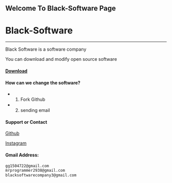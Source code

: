 ## Welcome To Black-Software Page
# Black-Software
<hr>

Black Software is a software company

You can download and modify open source software

#### [Download](https://github.com/black-software-company)


#### How can we change the software?
- 1) Fork Github
- 2) sending email

#### Support or Contact

[Github](https://github.com/black-software-Com/Black-Software)

[Instagram](https://instagram.com/black_software_company)

#### Gmail Address:
``` txt
gg1504722@gmail.com
mrprogrammer2938@gmail.com
blacksoftwarecompany3@gmail.com
```
<br>
